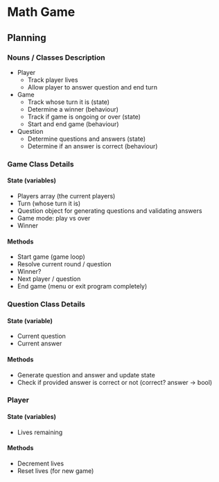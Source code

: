 # Math Game

## Planning

### Nouns / Classes Description
- Player
  - Track player lives
  - Allow player to answer question and end turn
- Game
  - Track whose turn it is (state)
  - Determine a winner (behaviour)
  - Track if game is ongoing or over (state)
  - Start and end game (behaviour)
- Question
  - Determine questions and answers (state)
  - Determine if an answer is correct (behaviour)
  
### Game Class Details
#### State (variables)
- Players array (the current players)
- Turn (whose turn it is)
- Question object for generating questions and validating answers
- Game mode: play vs over
- Winner
 
#### Methods
- Start game (game loop)
- Resolve current round / question
- Winner?
- Next player / question
- End game (menu or exit program completely)

### Question Class Details
#### State (variable)
- Current question
- Current answer

#### Methods
- Generate question and answer and update state
- Check if provided answer is correct or not (correct? answer -> bool)

### Player
#### State (variables)
- Lives remaining

#### Methods
- Decrement lives
- Reset lives (for new game)